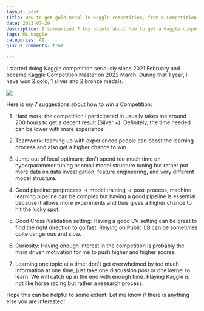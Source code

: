 ```yaml
---
layout: post
title: How to get gold medal in Kaggle competition, from a Competition Master perspective.
date: 2023-07-29
description: I summarized 7 key points about how to get a Kaggle competition gold medal.
tags: ML Kaggle
categories: AI
giscus_comments: true

---
```


I started doing Kaggle competition seriously since 2021 February and became Kaggle Competition Master on 2022 March. During that 1 year, I have won 2 gold, 1 silver and 2 bronze medals. 

![](https://i.ibb.co/MBHJMmG/2023-07-29-15-40.png)

Here is my 7 suggestions about how to win a Competition:

1. Hard work: the competition I participated in usually takes me around 200 hours to get a decent result (Silver +). Definitely, the time needed can be lower with more experience.

2. Teamwork: teaming up with experienced people can boost the learning process and also get a higher chance to win

3. Jump out of local optimum: don't spend too much time on hyperparameter tuning or small model structure tuning but rather put more data on data investigation, feature engineering, and very different model structure.

4. Good pipeline: preprocess -> model training -> post-process, machine learning pipeline can be complex but having a good pipeline is essential because it allows more experiments and thus gives a higher chance to hit the lucky spot.

5. Good Cross-Validation setting: Having a good CV setting can be great to find the right direction to go fast. Relying on Public LB can be sometimes quite dangerous and slow.

6. Curiosity: Having enough interest in the competition is probably the main driven motivation for me to push higher and higher scores.

7. Learning one topic at a time: don't get overwhelmed by too much information at one time, just take one discussion post or one kernel to learn. We will catch up in the end with enough time. Playing Kaggle is not like horse racing but rather a research process.

Hope this can be helpful to some extent. Let me know if there is anything else you are interested!